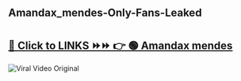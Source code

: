 
 ## Amandax_mendes-Only-Fans-Leaked

# <h2><a href="https://clipsfans.com/Amandax_mendes&ref=git">🔗 Click to LINKS ⏩⏩ 👉 🟢 Amandax mendes </a></h2>

<a href="https://clipsfans.com/Amandax_mendes&ref=git" rel="nofollow" data-target="animated-image.originalLink"><img src="https://i.ibb.co.com/xMMVF88/686577567.gif" alt="Viral Video Original" style="max-width: 100%; display: inline-block;" data-target="animated-image.originalImage"></a>
